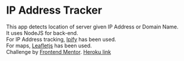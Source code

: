 # IP Address Tracker
This app detects location of server given IP Address or Domain Name.     
It uses NodeJS for back-end.   
For IP Address tracking, [Ipify](https://www.ipify.org/) has been used.   
For maps, [Leafletjs](https://leafletjs.com/) has been used.   
Challenge by [Frontend Mentor](https://www.frontendmentor.io?ref=challenge).
[Heroku link](https://ip-address-tracker-kushaan.herokuapp.com)
